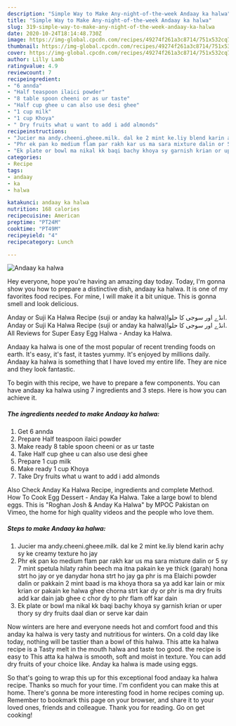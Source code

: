 ```yaml
---
description: "Simple Way to Make Any-night-of-the-week Andaay ka halwa"
title: "Simple Way to Make Any-night-of-the-week Andaay ka halwa"
slug: 319-simple-way-to-make-any-night-of-the-week-andaay-ka-halwa
date: 2020-10-24T18:14:48.730Z
image: https://img-global.cpcdn.com/recipes/49274f261a3c8714/751x532cq70/andaay-ka-halwa-recipe-main-photo.jpg
thumbnail: https://img-global.cpcdn.com/recipes/49274f261a3c8714/751x532cq70/andaay-ka-halwa-recipe-main-photo.jpg
cover: https://img-global.cpcdn.com/recipes/49274f261a3c8714/751x532cq70/andaay-ka-halwa-recipe-main-photo.jpg
author: Lilly Lamb
ratingvalue: 4.9
reviewcount: 7
recipeingredient:
- "6 annda"
- "Half teaspoon ilaici powder"
- "8 table spoon cheeni or as ur taste"
- "Half cup ghee u can also use desi ghee"
- "1 cup milk"
- "1 cup Khoya"
- " Dry fruits what u want to add i add almonds"
recipeinstructions:
- "Jucier ma andy.cheeni.gheee.milk. dal ke 2 mint ke.liy blend karin achy sy ke creamy texture ho jay"
- "Phr ek pan ko medium flam par rakh kar us ma sara mixture dalin or 5 sy 7 mint spetula hilaty rahin beech ma itna pakain ke ye thick (garah) hona strt ho jay or ye danydar hona strt ho jay ga phr is ma Elaichi powder dalin or pakkain 2 mint baad is ma khoya thora sa ya add kar lain or mix krian or pakain ke halwa ghee chorna strt kar dy or phr is ma dry fruits add kar dain jab ghee c chor dy to phr flam off kar dain"
- "Ek plate or bowl ma nikal kk baqi bachy khoya sy garnish krian or uper thory sy dry fruits daal dian or serve kar dain"
categories:
- Recipe
tags:
- andaay
- ka
- halwa

katakunci: andaay ka halwa 
nutrition: 168 calories
recipecuisine: American
preptime: "PT24M"
cooktime: "PT49M"
recipeyield: "4"
recipecategory: Lunch

---
```



![Andaay ka halwa](https://img-global.cpcdn.com/recipes/49274f261a3c8714/751x532cq70/andaay-ka-halwa-recipe-main-photo.jpg)

Hey everyone, hope you're having an amazing day today. Today, I'm gonna show you how to prepare a distinctive dish, andaay ka halwa. It is one of my favorites food recipes. For mine, I will make it a bit unique. This is gonna smell and look delicious.

Anday or Suji Ka Halwa Recipe (suji or anday ka halwa)انڈے اور سوجی کا حلوا. Anday or Suji Ka Halwa Recipe (suji or anday ka halwa)انڈے اور سوجی کا حلوا. All Reviews for Super Easy Egg Halwa - Anday ka Halwa.

Andaay ka halwa is one of the most popular of recent trending foods on earth. It's easy, it's fast, it tastes yummy. It's enjoyed by millions daily. Andaay ka halwa is something that I have loved my entire life. They are nice and they look fantastic.


To begin with this recipe, we have to prepare a few components. You can have andaay ka halwa using 7 ingredients and 3 steps. Here is how you can achieve it.

<!--inarticleads1-->

##### The ingredients needed to make Andaay ka halwa:

1. Get 6 annda
1. Prepare Half teaspoon ilaici powder
1. Make ready 8 table spoon cheeni or as ur taste
1. Take Half cup ghee u can also use desi ghee
1. Prepare 1 cup milk
1. Make ready 1 cup Khoya
1. Take  Dry fruits what u want to add i add almonds


Also Check Anday Ka Halwa Recipe, ingredients and complete Method. How To Cook Egg Dessert - Anday Ka Halwa. Take a large bowl to blend eggs. This is &#34;Roghan Josh &amp; Anday Ka Halwa&#34; by MPOC Pakistan on Vimeo, the home for high quality videos and the people who love them. 

<!--inarticleads2-->

##### Steps to make Andaay ka halwa:

1. Jucier ma andy.cheeni.gheee.milk. dal ke 2 mint ke.liy blend karin achy sy ke creamy texture ho jay
1. Phr ek pan ko medium flam par rakh kar us ma sara mixture dalin or 5 sy 7 mint spetula hilaty rahin beech ma itna pakain ke ye thick (garah) hona strt ho jay or ye danydar hona strt ho jay ga phr is ma Elaichi powder dalin or pakkain 2 mint baad is ma khoya thora sa ya add kar lain or mix krian or pakain ke halwa ghee chorna strt kar dy or phr is ma dry fruits add kar dain jab ghee c chor dy to phr flam off kar dain
1. Ek plate or bowl ma nikal kk baqi bachy khoya sy garnish krian or uper thory sy dry fruits daal dian or serve kar dain


Now winters are here and everyone needs hot and comfort food and this anday ka halwa is very tasty and nutritious for winters. On a cold day like today, nothing will be tastier than a bowl of this halwa. This atte ka halwa recipe is a Tasty melt in the mouth halwa and taste too good. the recipe is easy to This atta ka halwa is smooth, soft and moist in texture. You can add dry fruits of your choice like. Anday ka halwa is made using eggs. 

So that's going to wrap this up for this exceptional food andaay ka halwa recipe. Thanks so much for your time. I'm confident you can make this at home. There's gonna be more interesting food in home recipes coming up. Remember to bookmark this page on your browser, and share it to your loved ones, friends and colleague. Thank you for reading. Go on get cooking!
